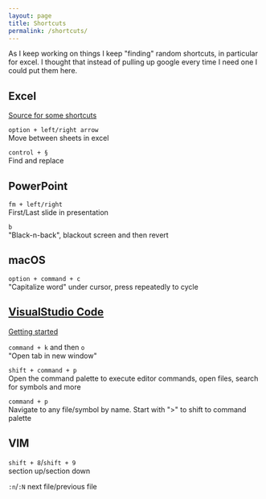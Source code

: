```yaml
---
layout: page
title: Shortcuts
permalink: /shortcuts/
---
```


As I keep working on things I keep "finding" random shortcuts, in particular for excel. I thought that instead of pulling up google every time I need one I could put them here.

## Excel
[Source for some shortcuts](https://exceljet.net/keyboard-shortcuts)

`option + left/right arrow`  
Move between sheets in excel

`control + §`  
Find and replace

## PowerPoint
`fm + left/right`  
First/Last slide in presentation

`b`  
"Black-n-back", blackout screen and then revert

## macOS
`option + command + c`  
"Capitalize word" under cursor, press repeatedly to cycle

## [VisualStudio Code](https://code.visualstudio.com/)
[Getting started](https://code.visualstudio.com/docs/)

`command + k` and then `o`  
"Open tab in new window"

`shift + command + p`  
Open the command palette to execute editor commands, open files, search for symbols and more

`command + p`  
Navigate to any file/symbol by name. Start with ">" to shift to command palette  

## VIM
`shift + 8`/`shift + 9`  
section up/section down

`:n`/`:N`
next file/previous file
